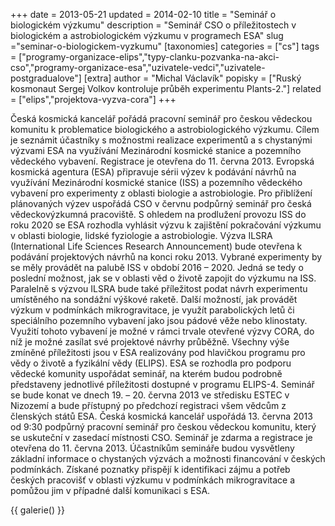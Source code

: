 +++
date = 2013-05-21
updated = 2014-02-10
title = "Seminář o biologickém výzkumu"
description = "Seminář CSO o příležitostech v biologickém a astrobiologickém výzkumu v programech ESA"
slug ="seminar-o-biologickem-vyzkumu"
[taxonomies]
categories = ["cs"]
tags = ["programy-organizace-elips","typy-clanku-pozvanka-na-akci-cso","programy-organizace-esa","uzivatele-vedci","uzivatele-postgradualove"]
[extra]
author = "Michal Václavík"
popisky = ["Ruský kosmonaut Sergej Volkov kontroluje průběh experimentu Plants-2."]
related = ["elips","projektova-vyzva-cora"]
+++

Česká kosmická kancelář pořádá pracovní seminář pro českou vědeckou komunitu k problematice biologického a astrobiologického výzkumu. Cílem je seznámit účastníky s možnostmi realizace experimentů a s chystanými výzvami ESA na využívání Mezinárodní kosmické stanice a pozemního vědeckého vybavení. Registrace je otevřena do 11. června 2013. Evropská kosmická agentura (ESA) připravuje sérii výzev k podávání návrhů na využívání Mezinárodní kosmické stanice (ISS) a pozemního vědeckého vybavení pro experimenty z oblasti biologie a astrobiologie. Pro přiblížení plánovaných výzev uspořádá CSO v červnu podpůrný seminář pro česká vědeckovýzkumná pracoviště. S ohledem na prodlužení provozu ISS do roku 2020 se ESA rozhodla vyhlásit výzvu k zajištění pokračování výzkumu v oblasti biologie, lidské fyziologie a astrobiologie. Výzva ILSRA (International Life Sciences Research Announcement) bude otevřena k podávání projektových návrhů na konci roku 2013. Vybrané experimenty by se měly provádět na palubě ISS v období 2016 – 2020. Jedná se tedy o poslední možnost, jak se v oblasti věd o životě zapojit do výzkumu na ISS. Paralelně s výzvou ILSRA bude také příležitost podat návrh experimentu umístěného na sondážní výškové raketě. Další možností, jak provádět výzkum v podmínkách mikrogravitace, je využít parabolických letů či speciálního pozemního vybavení jako jsou pádové věže nebo klinostaty. Využití tohoto vybavení je možné v rámci trvale otevřené výzvy CORA, do níž je možné zasílat své projektové návrhy průběžně. Všechny výše zmíněné příležitosti jsou v ESA realizovány pod hlavičkou programu pro vědy o životě a fyzikální vědy (ELIPS). ESA se rozhodla pro podporu vědecké komunity uspořádat seminář, na kterém budou podrobně představeny jednotlivé příležitosti dostupné v programu ELIPS-4. Seminář se bude konat ve dnech 19. – 20. června 2013 ve středisku ESTEC v Nizozemí a bude přístupný po předchozí registraci všem vědcům z členských států ESA. Česká kosmická kancelář uspořádá 13. června 2013 od 9:30 podpůrný pracovní seminář pro českou vědeckou komunitu, který se uskuteční v zasedací místnosti CSO. Seminář je zdarma a registrace je otevřena do 11. června 2013. Účastníkům semináře budou vysvětleny základní informace o chystaných výzvách a možnosti financování v českých podmínkách. Získané poznatky přispějí k identifikaci zájmu a potřeb českých pracovišť v oblasti výzkumu v podmínkách mikrogravitace a pomůžou jim v případné další komunikaci s ESA.

{{ galerie() }}
